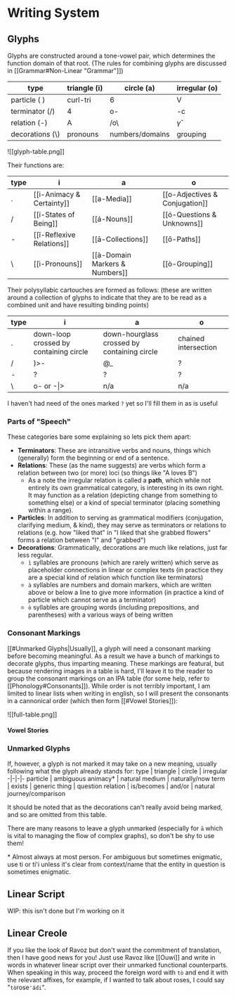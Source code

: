 # Writing System
## Glyphs
Glyphs are constructed around a tone-vowel pair, which determines the function domain of that root. (The rules for combining glyphs are discussed in [[Grammar#Non-Linear "Grammar"]])

type | triangle (i) | circle (a) | irregular (o) 
-|-|-|-
particle ( )| curl-tri | 6 | V 
terminator (/) | 4 | o- | -c
relation (-) | A | /o\ | $\gamma$ˇ 
decorations (\\) | pronouns | numbers/domains | grouping

![[glyph-table.png]]

Their functions are:

type | i | a | o
-|-|-|-
. | [[i-Animacy & Certainty]] | [[a-Media]] | [[o-Adjectives & Conjugation]]
/ | [[í-States of Being]] | [[á-Nouns]] | [[ó-Questions & Unknowns]]
\- | [[ī-Reflexive Relations]] | [[ā-Collections]] | [[ō-Paths]]
\\ | [[ì-Pronouns]] | [[à-Domain Markers & Numbers]] | [[ò-Grouping]]

Their polysyllabic cartouches are formed as follows: (these are written around a collection of glyphs to indicate that they are to be read as a combined unit and have resulting binding points)

type | i | a | o
-|-|-|-
. | down-loop crossed by containing circle | down-hourglass crossed by containing circle | chained intersection
/ | )>- | @\_ | ?
\- | ? | ? | ?
\\ | o- or -\|> | n/a | n/a
I haven't had need of the ones marked `?` yet so I'll fill them in as is useful

### Parts of "Speech"
These categories bare some explaining so lets pick them apart:
- **Terminators**: These are intransitive verbs and nouns, things which (generally) form the beginning or end of a sentence.
- **Relations**: These (as the name suggests) are verbs which form a relation between two (or more) loci (so things like "A loves B")
	- As a note the irregular relation is called a **path**, which while not entirely its own grammatical category, is interesting in its own right. It may function as a relation (depicting change from something to something else) or a kind of special terminator (placing something within a range).
- **Particles**: In addition to serving as grammatical modifiers (conjugation, clarifying medium, & kind), they may serve as terminators or relations to relations (e.g. how "liked that" in "I liked that she grabbed flowers" forms a relation between "I" and "grabbed")
- **Decorations**: Grammatically, decorations are much like relations, just far less regular.
	- `ì` syllables are pronouns (which are rarely written) which serve as placeholder connections in linear or complex texts (in practice they are a special kind of relation which function like terminators)
	- `à` syllables are numbers and domain markers, which are written above or below a line to give more information (in practice a kind of particle which cannot serve as a terminator)
	- `ò` syllables are grouping words (including prepositions, and parentheses) with a various ways of being written
### Consonant Markings
[[#Unmarked Glyphs|Usually]], a glyph will need a consonant marking before becoming meaningful. As a result we have a bunch of markings to decorate glyphs, thus imparting meaning. These markings are featural, but because rendering images in a table is hard, I'll leave it to the reader to group the consonant markings on an IPA table (for some help, refer to [[Phonology#Consonants]]).
While order is not terribly important, I am limited to linear lists when writing in english, so I will present the consonants in a cannonical order (which then form [[#Vowel Stories]]):

![[full-table.png]]
#### Vowel Stories


### Unmarked Glyphs
If, however, a glyph is not marked it may take on a new meaning, usually following what the glyph already stands for:
type | triangle | circle | irregular
-|-|-|-
particle | ambiguous animacy\* | natural medium | naturally/now
term | exists | generic thing | question
relation | is/becomes | and/or | natural journey/comparison

It should be noted that as the decorations can't really avoid being marked, and so are omitted from this table.

There are many reasons to leave a glyph unmarked (especially for `ā` which is vital to managing the flow of complex graphs), so don't be shy to use them!

\* Almost always at most person. For ambiguous but sometimes enigmatic, use ti or ti'i unless it's clear from context/name that the entity in question is sometimes enigmatic.
## Linear Script
WIP: this isn't done but I'm working on it
## Linear Creole
If you like the look of Ravoz but don't want the commitment of translation, then I have good news for you! Just use Ravoz like [[Ouwi]] and write in words in whatever linear script over their unmarked functional counterparts. When speaking in this way, proceed the foreign word with `tò` and end it with the relevant affixes, for example, if I wanted to talk about roses, I could say "`tò`rose`'ádi`".

